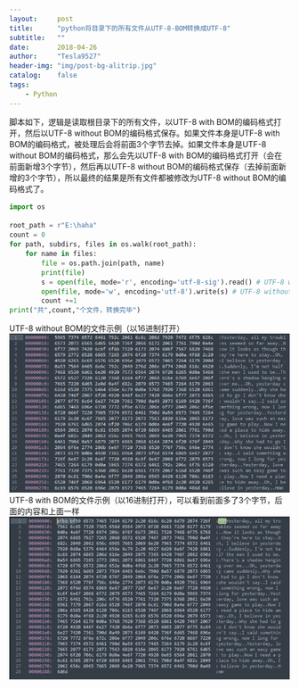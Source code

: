 ```yaml
---
layout:     post
title:      "python将目录下的所有文件从UTF-8-BOM转换成UTF-8"
subtitle:   ""
date:       2018-04-26
author:     "Tesla9527"
header-img: "img/post-bg-alitrip.jpg"
catalog:    false
tags:
    - Python
---
```


脚本如下，逻辑是读取根目录下的所有文件，以UTF-8 with BOM的编码格式打开，然后以UTF-8 without BOM的编码格式保存。如果文件本身是UTF-8 with BOM的编码格式，被处理后会将前面3个字节去掉。如果文件本身是UTF-8 without BOM的编码格式，那么会先以UTF-8 with BOM的编码格式打开（会在前面新增3个字节），然后再以UTF-8 without BOM的编码格式保存（去掉前面新增的3个字节），所以最终的结果是所有文件都被修改为UTF-8 without BOM的编码格式了。
```python
import os

root_path = r"E:\haha"
count = 0
for path, subdirs, files in os.walk(root_path):
    for name in files:
        file = os.path.join(path, name)
        print(file)
        s = open(file, mode='r', encoding='utf-8-sig').read() # UTF-8 with BOM
        open(file, mode='w', encoding='utf-8').write(s) # UTF-8 without BOM
        count +=1
print("共",count,"个文件，转换完毕")
```

UTF-8 without BOM的文件示例（以16进制打开）
![img](/img/in-post/ConvertUtf8WithoutBOM/1.png)
UTF-8 with BOM的文件示例（以16进制打开），可以看到前面多了3个字节，后面的内容和上面一样
![img](/img/in-post/ConvertUtf8WithoutBOM/2.png)